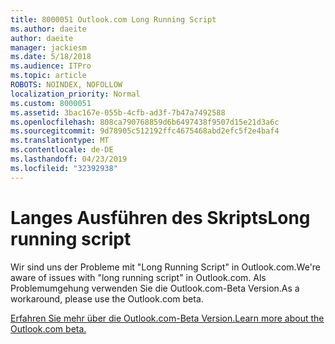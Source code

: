 ```yaml
---
title: 8000051 Outlook.com Long Running Script
ms.author: daeite
author: daeite
manager: jackiesm
ms.date: 5/18/2018
ms.audience: ITPro
ms.topic: article
ROBOTS: NOINDEX, NOFOLLOW
localization_priority: Normal
ms.custom: 8000051
ms.assetid: 3bac167e-055b-4cfb-ad3f-7b47a7492588
ms.openlocfilehash: 808ca790768859d6b6497438f9507d15e21d3a6c
ms.sourcegitcommit: 9d78905c512192ffc4675468abd2efc5f2e4baf4
ms.translationtype: MT
ms.contentlocale: de-DE
ms.lasthandoff: 04/23/2019
ms.locfileid: "32392938"
---
```

# <a name="long-running-script"></a><span data-ttu-id="230cc-102">Langes Ausführen des Skripts</span><span class="sxs-lookup"><span data-stu-id="230cc-102">Long running script</span></span>

<span data-ttu-id="230cc-103">Wir sind uns der Probleme mit "Long Running Script" in Outlook.com.</span><span class="sxs-lookup"><span data-stu-id="230cc-103">We're aware of issues with "long running script" in Outlook.com.</span></span> <span data-ttu-id="230cc-104">Als Problemumgehung verwenden Sie die Outlook.com-Beta Version.</span><span class="sxs-lookup"><span data-stu-id="230cc-104">As a workaround, please use the Outlook.com beta.</span></span>
  
[<span data-ttu-id="230cc-105">Erfahren Sie mehr über die Outlook.com-Beta Version.</span><span class="sxs-lookup"><span data-stu-id="230cc-105">Learn more about the Outlook.com beta.</span></span>](https://go.microsoft.com/fwlink/p/?linkid=874356)
  

